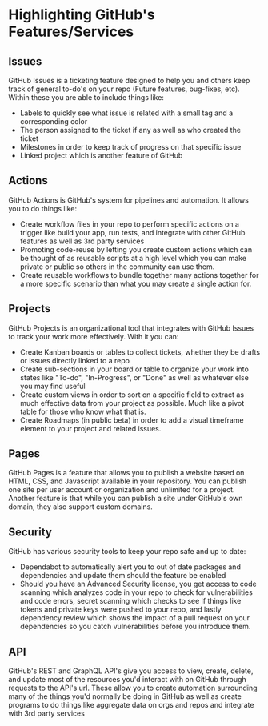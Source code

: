 # Highlighting GitHub's Features/Services

## Issues

   GitHub Issues is a ticketing feature designed to help you and others keep track of general to-do's on your repo (Future features, bug-fixes, etc).  Within these
   you are able to include things like:

- Labels to quickly see what issue is related with a small tag and a corresponding color
- The person assigned to the ticket if any as well as who created the ticket
- Milestones in order to keep track of progress on that specific issue
- Linked project which is another feature of GitHub

## Actions

   GitHub Actions is GitHub's system for pipelines and automation.  It allows you to do things like:

- Create workflow files in your repo to perform specific actions on a trigger like build your app, run tests, and integrate with other GitHub features
     as well as 3rd party services
- Promoting code-reuse by letting you create custom actions which can be thought of as reusable scripts at a high level which you
     can make private or public so others in the community can use them.
- Create reusable workflows to bundle together many actions together for a more specific scenario than what you may create a single action for.

## Projects

   GitHub Projects is an organizational tool that integrates with GitHub Issues to track your work more effectively. With it you can:

- Create Kanban boards or tables to collect tickets, whether they be drafts or issues directly linked to a repo
- Create sub-sections in your board or table to organize your work into states like "To-do", "In-Progress", or "Done" as well as whatever else you may find useful
- Create custom views in order to sort on a specific field to extract as much effective data from your project as possible.  Much like a pivot table for those who know what that is.
- Create Roadmaps (in public beta) in order to add a visual timeframe element to your project and related issues.

## Pages

   GitHub Pages is a feature that allows you to publish a website based on HTML, CSS, and Javascript available in your repository.  You can publish one site per user account or organization and unlimited for a project.  Another feature is that while you can publish a site under GitHub's own domain, they also support custom domains.

## Security

   GitHub has various security tools to keep your repo safe and up to date:

- Dependabot to automatically alert you to out of date packages and dependencies and update them should the feature be enabled
- Should you have an Advanced Security license, you get access to code scanning which analyzes code in your repo to check for vulnerabilities and code
     errors, secret scanning which checks to see if things like tokens and private keys were pushed to your repo, and lastly dependency review which shows
     the impact of a pull request on your dependencies so you catch vulnerabilities before you introduce them.

## API

   GitHub's REST and GraphQL API's give you access to view, create, delete, and update most of the resources you'd interact with on GitHub through requests
   to the API's url.  These allow you to create automation surrounding many of the things you'd normally be doing in GitHub as well as create programs to do things like aggregate data on orgs and repos and integrate with 3rd party services
